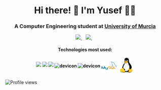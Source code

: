 <h1 align='center'>
 Hi there! 👋  I'm Yusef 👨‍💻
</h1>

<h3 align='center'>
  A Computer Engineering student at <a href="https://www.um.es/en/web/informatica/">University of Murcia</a>
</h3>
 

<p align='center'>
  
  <a href="https://www.linkedin.com/in/yusef-benarroum-marin/">
    <img src="https://img.shields.io/badge/linkedin-%230077B5.svg?&style=for-the-badge&logo=linkedin&logoColor=white" />
  </a>&nbsp;&nbsp;
  <a href="mailto:yusefbm24m@gmail.com">
    <img src="https://img.shields.io/badge/Gmail-D14836?style=for-the-badge&logo=gmail&logoColor=white" />        
  </a>&nbsp;&nbsp;  
</p>

<h4 align='center'>
 Technologies most used: <br/><br/>
  <img src="https://img.shields.io/badge/Java-ED8B00?style=for-the-badge&logo=java&logoColor=white" />
  <img src="https://img.shields.io/badge/Scala-DC322F?style=for-the-badge&logo=scala&logoColor=white" />
  <img src="https://img.shields.io/badge/C%2B%2B-00599C?style=for-the-badge&logo=c%2B%2B&logoColor=white" />
 <img align="center" src="https://www.logo.wine/a/logo/C%2B%2B/C%2B%2B-Logo.wine.svg" alt="devicon" height="60" width="60" />
 <img align="center" img src="https://brandslogos.com/wp-content/uploads/images/large/java-logo-1.png" alt="devicon" height="60" width="60" />
 

 <img align="center" src="https://raw.githubusercontent.com/devicons/devicon/master/icons/mysql/mysql-original-wordmark.svg" alt="devicon" height="50" width="50" />
 <img align="center" src="https://raw.githubusercontent.com/devicons/devicon/master/icons/linux/linux-original.svg" alt="devicon" height="50" width="50" />
</h4>

![Profile views](https://gpvc.arturio.dev/YusefBM) 

